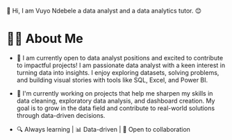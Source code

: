 👋 Hi, I am Vuyo Ndebele a data analyst and a data analytics tutor. 😊

# 👨‍💻 About Me

- 🚀 I am currently open to data analyst positions and excited to contribute to impactful projects!
I am passionate data analyst with a keen interest in turning data into insights. 
I enjoy exploring datasets, solving problems, and building visual stories with tools like SQL, Excel, and Power BI.

- 📂 I'm currently working on projects that help me sharpen my skills in data cleaning, exploratory data analysis, and dashboard creation.
  My goal is to grow in the data field and contribute to real-world solutions through data-driven decisions.

- 🔍 Always learning | 📊 Data-driven | 🤝 Open to collaboration
